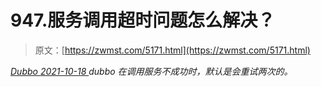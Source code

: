 <!--yml
category: 未分类
date: 0001-01-01 00:00:00
-->

# 947.服务调用超时问题怎么解决？

> 原文：[https://zwmst.com/5171.html](https://zwmst.com/5171.html)

   [ *Dubbo* ](https://zwmst.com/dubbo)*[ <time datetime="2021-10-19T01:22:50+08:00"> 2021-10-18 </time> ](https://zwmst.com/5171.html)  dubbo 在调用服务不成功时，默认是会重试两次的。*
